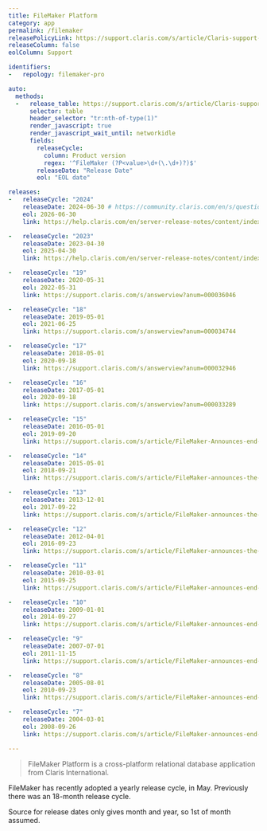 ```yaml
---
title: FileMaker Platform
category: app
permalink: /filemaker
releasePolicyLink: https://support.claris.com/s/article/Claris-support-policy
releaseColumn: false
eolColumn: Support

identifiers:
-   repology: filemaker-pro

auto:
  methods:
  -   release_table: https://support.claris.com/s/article/Claris-support-policy
      selector: table
      header_selector: "tr:nth-of-type(1)"
      render_javascript: true
      render_javascript_wait_until: networkidle
      fields:
        releaseCycle:
          column: Product version
          regex: '^FileMaker (?P<value>\d+(\.\d+)?)$'
        releaseDate: "Release Date"
        eol: "EOL date"

releases:
-   releaseCycle: "2024"
    releaseDate: 2024-06-30 # https://community.claris.com/en/s/question/0D5Vy000009idtMKAQ/introducing-claris-filemaker-2024
    eol: 2026-06-30
    link: https://help.claris.com/en/server-release-notes/content/index.html

-   releaseCycle: "2023"
    releaseDate: 2023-04-30
    eol: 2025-04-30
    link: https://help.claris.com/en/server-release-notes/content/index.html

-   releaseCycle: "19"
    releaseDate: 2020-05-31
    eol: 2022-05-31
    link: https://support.claris.com/s/answerview?anum=000036046

-   releaseCycle: "18"
    releaseDate: 2019-05-01
    eol: 2021-06-25
    link: https://support.claris.com/s/answerview?anum=000034744

-   releaseCycle: "17"
    releaseDate: 2018-05-01
    eol: 2020-09-18
    link: https://support.claris.com/s/answerview?anum=000032946

-   releaseCycle: "16"
    releaseDate: 2017-05-01
    eol: 2020-09-18
    link: https://support.claris.com/s/answerview?anum=000033289

-   releaseCycle: "15"
    releaseDate: 2016-05-01
    eol: 2019-09-20
    link: https://support.claris.com/s/article/FileMaker-Announces-end-of-support-for-FileMaker-15-Platform

-   releaseCycle: "14"
    releaseDate: 2015-05-01
    eol: 2018-09-21
    link: https://support.claris.com/s/article/FileMaker-announces-the-end-of-support-for-FileMaker-14-Platform

-   releaseCycle: "13"
    releaseDate: 2013-12-01
    eol: 2017-09-22
    link: https://support.claris.com/s/article/FileMaker-announces-the-end-of-support-for-FileMaker-13-Platform-1503693097684

-   releaseCycle: "12"
    releaseDate: 2012-04-01
    eol: 2016-09-23
    link: https://support.claris.com/s/article/FileMaker-announces-the-end-of-support-for-FileMaker-12-product-family-1503693084416

-   releaseCycle: "11"
    releaseDate: 2010-03-01
    eol: 2015-09-25
    link: https://support.claris.com/s/article/FileMaker-announces-end-of-support-for-FileMaker-11-product-family-1503693064486

-   releaseCycle: "10"
    releaseDate: 2009-01-01
    eol: 2014-09-27
    link: https://support.claris.com/s/article/FileMaker-announces-end-of-support-for-FileMaker-10-product-family-1503693016862

-   releaseCycle: "9"
    releaseDate: 2007-07-01
    eol: 2011-11-15
    link: https://support.claris.com/s/article/FileMaker-announces-end-of-support-for-FileMaker-9-product-family-1503693019973

-   releaseCycle: "8"
    releaseDate: 2005-08-01
    eol: 2010-09-23
    link: https://support.claris.com/s/article/FileMaker-announces-end-of-support-for-FileMaker-8-product-family-1503692966443

-   releaseCycle: "7"
    releaseDate: 2004-03-01
    eol: 2008-09-26
    link: https://support.claris.com/s/article/FileMaker-announces-end-of-support-for-FileMaker-7-product-family-1503692949742

---
```


> FileMaker Platform is a cross-platform relational database application from Claris International.

FileMaker has recently adopted a yearly release cycle, in May. Previously there was an 18-month
release cycle.

Source for release dates only gives month and year, so 1st of month assumed.
